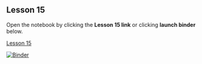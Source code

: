 ## Lesson 15

Open the notebook by clicking the **Lesson 15 link** or clicking **launch binder** below. 

[Lesson 15](https://mybinder.org/v2/gh/terridianna/everyday-data/master?filepath=Lesson15%2FLesson15.ipynb)

[![Binder](https://mybinder.org/badge_logo.svg)](https://mybinder.org/v2/gh/terridianna/everyday-data/master?filepath=Lesson15%2FLesson15.ipynb)
